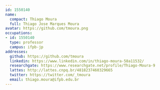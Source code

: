 ```yaml
---
id: 1550140
name:
  compact: Thiago Moura
  full: Thiago Jose Marques Moura
avatar: https://github.com/tmoura.png
occupations:
- id: 1550140
  type: professor
  campus: ifpb-jp
addresses:
  github: https://github.com/tmoura
  linkedin: https://www.linkedin.com/in/thiago-moura-58a11532/
  researchgate: https://www.researchgate.net/profile/Thiago-Moura-9
  lattes: http://lattes.cnpq.br/4818237460329665
  twitter: https://twitter.com/_tmoura
  email: thiago.moura@ifpb.edu.br
---
```

